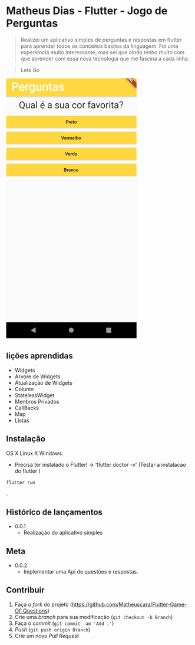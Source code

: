 ﻿# Matheus Dias  - Flutter - Jogo de Perguntas 

> Realizei um aplicativo simples de perguntas e respostas em flutter para aprender todos os conceitos basitos da linguagem.
> Foi uma experiencia muito interessante, mas sei que ainda tenho muito com que aprender com essa nova tecnologia que me fascina a cada linha. 

> Lets Go

![](./imageGame1.png)

## lições aprendidas

* Widgets
* Arvore de Widgets
* Atualização de Widgets
* Column
* StatelessWidget
* Menbros Privados
* CallBacks
* Map
* Listas

## Instalação

OS X Linux X Windows:

* Precisa ter instalado o Flutter! -> 'flutter doctor -v'  (Testar a instalacao do flutter )

```sh
flutter run
```
.

## Histórico de lançamentos

* 0.0.1
    * Realização do aplicativo simples

## Meta

* 0.0.2
    * Implementar uma Api de questões e respostas. 

## Contribuir

1. Faça o _fork_ do projeto (https://github.com/Matheuscara/Flutter-Game-Of-Questions)
2. Crie uma _branch_ para sua modificação (`git checkout -b Branch`)
3. Faça o _commit_ (`git commit -am 'Add .'`)
4. _Push_ (`git push origin Branch`)
5. Crie um novo _Pull Request_

